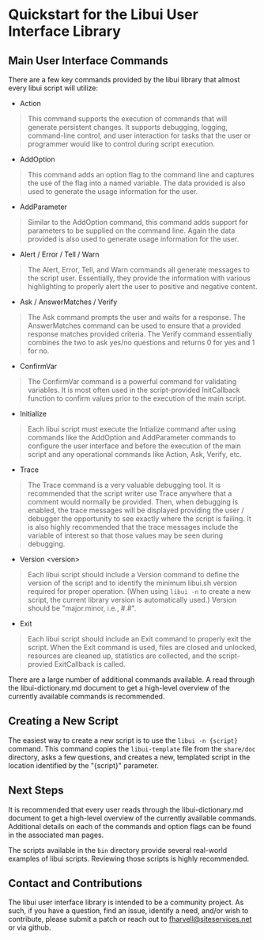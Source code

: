 # Quickstart for the Libui User Interface Library

## Main User Interface Commands

There are a few key commands provided by the libui library that almost every
libui script will utilize:

* Action
> This command supports the execution of commands that will generate persistent
> changes. It supports debugging, logging, command-line control, and user
> interaction for tasks that the user or programmer would like to control during
> script execution.

* AddOption
> This command adds an option flag to the command line and captures the use of
> the flag into a named variable. The data provided is also used to generate the
> usage information for the user.

* AddParameter
> Similar to the AddOption command, this command adds support for parameters to
> be supplied on the command line. Again the data provided is also used to
> generate usage information for the user.

* Alert / Error / Tell / Warn
> The Alert, Error, Tell, and Warn commands all generate messages to the script
> user. Essentially, they provide the information with various highlighting to
> properly alert the user to positive and negative content.

* Ask / AnswerMatches / Verify
> The Ask command prompts the user and waits for a response. The AnswerMatches
> command can be used to ensure that a provided response matches provided
> criteria. The Verify command essentially combines the two to ask yes/no
> questions and returns 0 for yes and 1 for no.

* ConfirmVar
> The ConfirmVar command is a powerful command for validating variables. It is
> most often used in the script-provided InitCallback function to confirm values
> prior to the execution of the main script.

* Initialize
> Each libui script must execute the Intialize command after using commands like
> the AddOption and AddParameter commands to configure the user interface and
> before the execution of the main script and any operational commands like
> Action, Ask, Verify, etc.

* Trace
> The Trace command is a very valuable debugging tool. It is recommended that
> the script writer use Trace anywhere that a comment would normally be
> provided. Then, when debugging is enabled, the trace messages will be
> displayed providing the user / debugger the opportunity to see exactly where
> the script is failing. It is also highly recommended that the trace messages
> include the variable of interest so that those values may be seen during
> debugging.

* Version \<version\>
> Each libui script should include a Version command to define the version of
> the script and to identify the minimum libui.sh version required for proper
> operation. (When using `libui -n` to create a new script, the current library
> version is automatically used.) Version should be "major.minor, i.e., #.#".

* Exit
> Each libui script should include an Exit command to properly exit the script.
> When the Exit command is used, files are closed and unlocked, resources are
> cleaned up, statistics are collected, and the script-provied ExitCallback is
> called.

There are a large number of additional commands available. A read through the
libui-dictionary.md document to get a high-level overview of the currently
available commands is recommended.

## Creating a New Script

The easiest way to create a new script is to use the `libui -n {script}`
command. This command copies the `libui-template` file from the `share/doc`
directory, asks a few questions, and creates a new, templated script in the
location identified by the "{script}" parameter.

## Next Steps

It is recommended that every user reads through the libui-dictionary.md document
to get a high-level overview of the currently available commands. Additional
details on each of the commands and option flags can be found in the associated
man pages.

The scripts available in the `bin` directory provide several real-world examples
of libui scripts. Reviewing those scripts is highly recommended.

## Contact and Contributions

The libui user interface library is intended to be a community project. As such,
if you have a question, find an issue, identify a need, and/or wish to
contribute, please submit a patch or reach out to fharvell@siteservices.net or
via github.
